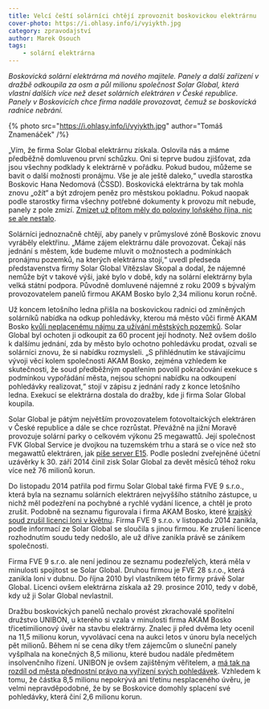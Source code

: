 ```yaml
---
title: Velcí čeští solárníci chtějí zprovoznit boskovickou elektrárnu
cover-photo: https://i.ohlasy.info/i/vyiykth.jpg
category: zpravodajství
author: Marek Osouch
tags:
    - solární elektrárna
---
```


*Boskovická solární elektrárna má nového majitele. Panely a další zařízení v dražbě odkoupila za osm a půl milionu společnost Solar Global, která vlastní dalších více než deset solárních elektráren v České republice. Panely v Boskovicích chce firma nadále provozovat, čemuž se boskovická radnice nebrání.*

{% photo src="https://i.ohlasy.info/i/vyiykth.jpg" author="Tomáš Znamenáček" /%}

„Vím, že firma Solar Global elektrárnu získala. Oslovila nás a máme předběžně domluvenou první schůzku. Oni si teprve budou zjišťovat, zda jsou všechny podklady k elektrárně v pořádku. Pokud budou, můžeme se bavit o další možnosti pronájmu. Vše je ale ještě daleko,“ uvedla starostka Boskovic Hana Nedomová (ČSSD). Boskovická elektrárna by tak mohla znovu „ožít“ a být zdrojem peněz pro městskou pokladnu. Pokud naopak podle starostky firma všechny potřebné dokumenty k provozu mít nebude, panely z pole zmizí. [Zmizet už přitom měly do poloviny loňského října, nic se ale nestalo](/clanky/2015/08/solary-po-vypovedi.html).

Solárníci jednoznačně chtějí, aby panely v průmyslové zóně Boskovic znovu vyráběly elektřinu. „Máme zájem elektrárnu dále provozovat. Čekají nás jednání s městem, kde budeme mluvit o možnostech a podmínkách pronájmu pozemků, na kterých elektrárna stojí,“ uvedl předseda představenstva firmy Solar Global Vítězslav Skopal a dodal, že nájemné nemůže být v takové výši, jaké bylo v době, kdy na solární elektrárny byla velká státní podpora. Původně domluvené nájemné z roku 2009 s bývalým provozovatelem panelů firmou AKAM Bosko bylo 2,34 milionu korun ročně.

Už koncem letošního ledna přišla na boskovickou radnici od zmíněných solárníků nabídka na odkup pohledávky, kterou má město vůči firmě AKAM Bosko [kvůli neplacenému nájmu za užívání městských pozemků](/clanky/2015/04/solarni-elektrarna.html). Solar Global byl ochoten ji odkoupit za 60 procent její hodnoty. Než ovšem došlo k dalšímu jednání, zda by město bylo ochotno pohledávku prodat, ozvali se solárníci znovu, že si nabídku rozmysleli. „S přihlédnutím ke stávajícímu vývoji věcí kolem společnosti AKAM Bosko, zejména vzhledem ke skutečnosti, že soud předběžným opatřením povolil pokračování exekuce s podmínkou vypořádání města, nejsou schopni nabídku na odkoupení pohledávky realizovat,“ stojí v zápisu z jednání rady z konce letošního ledna. Exekucí se elektrárna dostala do dražby, kde ji firma Solar Global koupila.

Solar Global je pátým největším provozovatelem fotovoltaických elektráren v České republice a dále se chce rozrůstat. Převážně na jižní Moravě provozuje solární parky o celkovém výkonu 25 megawattů. Její společnost FVK Global Service je dvojkou na tuzemském trhu a stará se o více než sto megawattů elektráren, jak [píše server E15](http://zpravy.e15.cz/byznys/prumysl-a-energetika/solar-global-zacal-kupovat-solarni-elektrarny-do-pulroku-chce-15-megawattu-1251668). Podle poslední zveřejněné účetní uzávěrky k 30. září 2014 činil zisk Solar Global za devět měsíců téhož roku více než 76 milionů korun.

Do listopadu 2014 patřila pod firmu Solar Global také firma FVE 9 s.r.o., která byla na seznamu solárních elektráren nejvyššího státního zástupce, u nichž měl podezření na pochybné a rychlé vydání licence, a chtěl je proto zrušit. Podobně na seznamu figurovala i firma AKAM Bosko, které [krajský soud zrušil licenci loni v květnu](/clanky/2015/05/akam-bez-licence.html). Firma FVE 9 s.r.o. v listopadu 2014 zanikla, podle informací ze Solar Global se sloučila s jinou firmou. Ke zrušení licence rozhodnutím soudu tedy nedošlo, ale už dříve zanikla právě se zánikem společnosti.

Firma FVE 9 s.r.o. ale není jedinou ze seznamu podezřelých, která měla v minulosti spojitost se Solar Global. Druhou firmou je FVE 28 s.r.o., která zanikla loni v dubnu. Do října 2010 byl vlastníkem této firmy právě Solar Global. Licenci ovšem elektrárna získala až 29. prosince 2010, tedy v době, kdy už ji Solar Global nevlastnil.

Dražbu boskovických panelů nechalo provést zkrachovalé spořitelní družstvo UNIBON, u kterého si vzala v minulosti firma AKAM Bosko třicetimilionový úvěr na stavbu elektrárny. Znalec ji před dvěma lety ocenil na 11,5 milionu korun, vyvolávací cena na aukci letos v únoru byla necelých pět milionů. Během ní se cena díky třem zájemcům o sluneční panely vyšplhala na konečných 8,5 milionu, které budou nadále předmětem insolvenčního řízení. UNIBON je ovšem zajištěným věřitelem, a [má tak na rozdíl od města přednostní právo na vyřízení svých pohledávek](/clanky/2016/01/solarni-insolvence.html). Vzhledem k tomu, že částka 8,5 milionu nepokrývá ani třetinu nesplaceného úvěru, je velmi nepravděpodobné, že by se Boskovice domohly splacení své pohledávky, která činí 2,6 milionu korun. 

